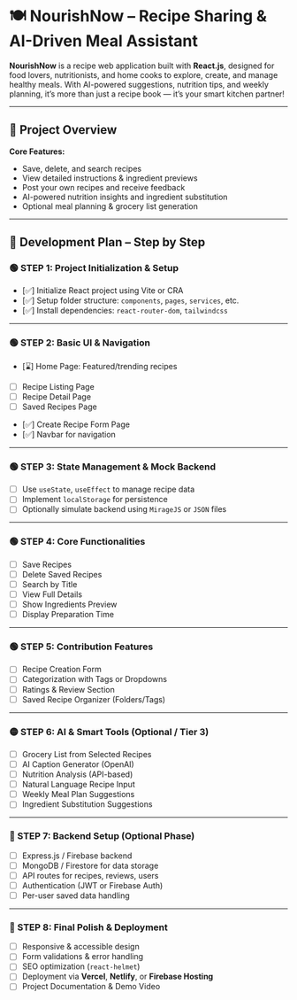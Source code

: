 # 🍽️ NourishNow – Recipe Sharing & AI-Driven Meal Assistant

**NourishNow** is a recipe web application built with **React.js**, designed for food lovers, nutritionists, and home cooks to explore, create, and manage healthy meals. With AI-powered suggestions, nutrition tips, and weekly planning, it’s more than just a recipe book — it’s your smart kitchen partner!

---

## 🚀 Project Overview

**Core Features:**
- Save, delete, and search recipes
- View detailed instructions & ingredient previews
- Post your own recipes and receive feedback
- AI-powered nutrition insights and ingredient substitution
- Optional meal planning & grocery list generation

---

## 🧱 Development Plan – Step by Step

### 🟢 STEP 1: Project Initialization & Setup

- [✅] Initialize React project using Vite or CRA
- [✅] Setup folder structure: `components`, `pages`, `services`, etc.
- [✅] Install dependencies: `react-router-dom`, `tailwindcss`

---

### 🟢 STEP 2: Basic UI & Navigation

- [⌛] Home Page: Featured/trending recipes
- [ ] Recipe Listing Page
- [ ] Recipe Detail Page
- [ ] Saved Recipes Page
- [✅] Create Recipe Form Page
- [✅] Navbar for navigation

---

### 🟢 STEP 3: State Management & Mock Backend

- [ ] Use `useState`, `useEffect` to manage recipe data
- [ ] Implement `localStorage` for persistence
- [ ] Optionally simulate backend using `MirageJS` or `JSON` files

---

### 🟢 STEP 4: Core Functionalities

- [ ] Save Recipes  
- [ ] Delete Saved Recipes  
- [ ] Search by Title  
- [ ] View Full Details  
- [ ] Show Ingredients Preview  
- [ ] Display Preparation Time

---

### 🟢 STEP 5: Contribution Features

- [ ] Recipe Creation Form  
- [ ] Categorization with Tags or Dropdowns  
- [ ] Ratings & Review Section  
- [ ] Saved Recipe Organizer (Folders/Tags)

---

### 🟡 STEP 6: AI & Smart Tools (Optional / Tier 3)

- [ ] Grocery List from Selected Recipes  
- [ ] AI Caption Generator (OpenAI)  
- [ ] Nutrition Analysis (API-based)  
- [ ] Natural Language Recipe Input  
- [ ] Weekly Meal Plan Suggestions  
- [ ] Ingredient Substitution Suggestions

---

### 🔧 STEP 7: Backend Setup (Optional Phase)

- [ ] Express.js / Firebase backend
- [ ] MongoDB / Firestore for data storage
- [ ] API routes for recipes, reviews, users
- [ ] Authentication (JWT or Firebase Auth)
- [ ] Per-user saved data handling

---

### 🌟 STEP 8: Final Polish & Deployment

- [ ] Responsive & accessible design
- [ ] Form validations & error handling
- [ ] SEO optimization (`react-helmet`)
- [ ] Deployment via **Vercel**, **Netlify**, or **Firebase Hosting**
- [ ] Project Documentation & Demo Video
